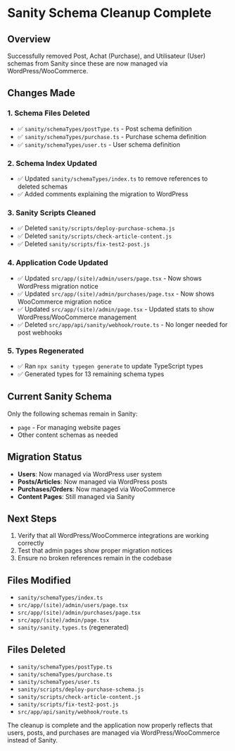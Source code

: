 # Sanity Schema Cleanup Complete

## Overview
Successfully removed Post, Achat (Purchase), and Utilisateur (User) schemas from Sanity since these are now managed via WordPress/WooCommerce.

## Changes Made

### 1. Schema Files Deleted
- ✅ `sanity/schemaTypes/postType.ts` - Post schema definition
- ✅ `sanity/schemaTypes/purchase.ts` - Purchase schema definition  
- ✅ `sanity/schemaTypes/user.ts` - User schema definition

### 2. Schema Index Updated
- ✅ Updated `sanity/schemaTypes/index.ts` to remove references to deleted schemas
- ✅ Added comments explaining the migration to WordPress

### 3. Sanity Scripts Cleaned
- ✅ Deleted `sanity/scripts/deploy-purchase-schema.js`
- ✅ Deleted `sanity/scripts/check-article-content.js`
- ✅ Deleted `sanity/scripts/fix-test2-post.js`

### 4. Application Code Updated
- ✅ Updated `src/app/(site)/admin/users/page.tsx` - Now shows WordPress migration notice
- ✅ Updated `src/app/(site)/admin/purchases/page.tsx` - Now shows WooCommerce migration notice
- ✅ Updated `src/app/(site)/admin/page.tsx` - Updated stats to show WordPress/WooCommerce management
- ✅ Deleted `src/app/api/sanity/webhook/route.ts` - No longer needed for post webhooks

### 5. Types Regenerated
- ✅ Ran `npx sanity typegen generate` to update TypeScript types
- ✅ Generated types for 13 remaining schema types

## Current Sanity Schema
Only the following schemas remain in Sanity:
- `page` - For managing website pages
- Other content schemas as needed

## Migration Status
- **Users**: Now managed via WordPress user system
- **Posts/Articles**: Now managed via WordPress posts
- **Purchases/Orders**: Now managed via WooCommerce
- **Content Pages**: Still managed via Sanity

## Next Steps
1. Verify that all WordPress/WooCommerce integrations are working correctly
2. Test that admin pages show proper migration notices
3. Ensure no broken references remain in the codebase

## Files Modified
- `sanity/schemaTypes/index.ts`
- `src/app/(site)/admin/users/page.tsx`
- `src/app/(site)/admin/purchases/page.tsx`
- `src/app/(site)/admin/page.tsx`
- `sanity/sanity.types.ts` (regenerated)

## Files Deleted
- `sanity/schemaTypes/postType.ts`
- `sanity/schemaTypes/purchase.ts`
- `sanity/schemaTypes/user.ts`
- `sanity/scripts/deploy-purchase-schema.js`
- `sanity/scripts/check-article-content.js`
- `sanity/scripts/fix-test2-post.js`
- `src/app/api/sanity/webhook/route.ts`

The cleanup is complete and the application now properly reflects that users, posts, and purchases are managed via WordPress/WooCommerce instead of Sanity.
